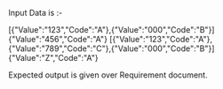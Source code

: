 Input Data is :-

 [{"Value":"123","Code":"A"},{"Value":"000","Code":"B"}]
  {"Value":"456","Code":"A"}
 [{"Value":"123","Code":"A"},{"Value":"789","Code":"C"},{"Value":"000","Code":"B"}]
  {"Value":"Z","Code":"A"}

Expected output is given over Requirement document.
